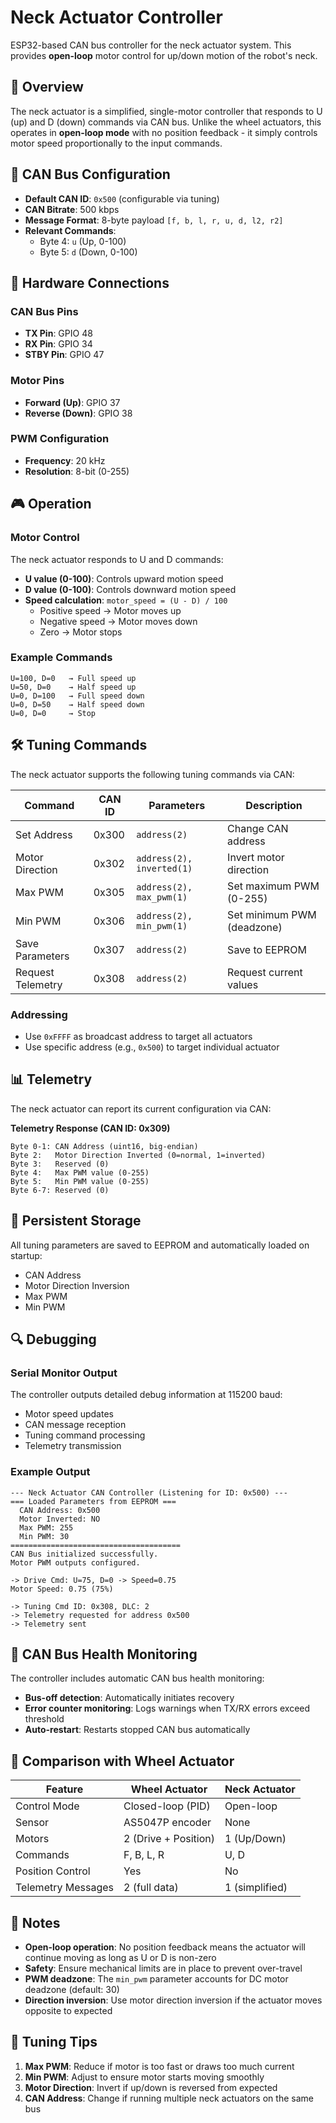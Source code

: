 # Neck Actuator Controller

ESP32-based CAN bus controller for the neck actuator system. This provides **open-loop** motor control for up/down motion of the robot's neck.

## 🎯 Overview

The neck actuator is a simplified, single-motor controller that responds to U (up) and D (down) commands via CAN bus. Unlike the wheel actuators, this operates in **open-loop mode** with no position feedback - it simply controls motor speed proportionally to the input commands.

## 📡 CAN Bus Configuration

- **Default CAN ID**: `0x500` (configurable via tuning)
- **CAN Bitrate**: 500 kbps
- **Message Format**: 8-byte payload `[f, b, l, r, u, d, l2, r2]`
- **Relevant Commands**: 
  - Byte 4: `u` (Up, 0-100)
  - Byte 5: `d` (Down, 0-100)

## 🔧 Hardware Connections

### CAN Bus Pins
- **TX Pin**: GPIO 48
- **RX Pin**: GPIO 34
- **STBY Pin**: GPIO 47

### Motor Pins
- **Forward (Up)**: GPIO 37
- **Reverse (Down)**: GPIO 38

### PWM Configuration
- **Frequency**: 20 kHz
- **Resolution**: 8-bit (0-255)

## 🎮 Operation

### Motor Control
The neck actuator responds to U and D commands:
- **U value (0-100)**: Controls upward motion speed
- **D value (0-100)**: Controls downward motion speed
- **Speed calculation**: `motor_speed = (U - D) / 100`
  - Positive speed → Motor moves up
  - Negative speed → Motor moves down
  - Zero → Motor stops

### Example Commands
```
U=100, D=0   → Full speed up
U=50, D=0    → Half speed up
U=0, D=100   → Full speed down
U=0, D=50    → Half speed down
U=0, D=0     → Stop
```

## 🛠️ Tuning Commands

The neck actuator supports the following tuning commands via CAN:

| Command | CAN ID | Parameters | Description |
|---------|--------|------------|-------------|
| Set Address | 0x300 | `address(2)` | Change CAN address |
| Motor Direction | 0x302 | `address(2), inverted(1)` | Invert motor direction |
| Max PWM | 0x305 | `address(2), max_pwm(1)` | Set maximum PWM (0-255) |
| Min PWM | 0x306 | `address(2), min_pwm(1)` | Set minimum PWM (deadzone) |
| Save Parameters | 0x307 | `address(2)` | Save to EEPROM |
| Request Telemetry | 0x308 | `address(2)` | Request current values |

### Addressing
- Use `0xFFFF` as broadcast address to target all actuators
- Use specific address (e.g., `0x500`) to target individual actuator

## 📊 Telemetry

The neck actuator can report its current configuration via CAN:

**Telemetry Response (CAN ID: 0x309)**
```
Byte 0-1: CAN Address (uint16, big-endian)
Byte 2:   Motor Direction Inverted (0=normal, 1=inverted)
Byte 3:   Reserved (0)
Byte 4:   Max PWM value (0-255)
Byte 5:   Min PWM value (0-255)
Byte 6-7: Reserved (0)
```

## 💾 Persistent Storage

All tuning parameters are saved to EEPROM and automatically loaded on startup:
- CAN Address
- Motor Direction Inversion
- Max PWM
- Min PWM

## 🔍 Debugging

### Serial Monitor Output
The controller outputs detailed debug information at 115200 baud:
- Motor speed updates
- CAN message reception
- Tuning command processing
- Telemetry transmission

### Example Output
```
--- Neck Actuator CAN Controller (Listening for ID: 0x500) ---
=== Loaded Parameters from EEPROM ===
  CAN Address: 0x500
  Motor Inverted: NO
  Max PWM: 255
  Min PWM: 30
======================================
CAN Bus initialized successfully.
Motor PWM outputs configured.

-> Drive Cmd: U=75, D=0 -> Speed=0.75
Motor Speed: 0.75 (75%)

-> Tuning Cmd ID: 0x308, DLC: 2
-> Telemetry requested for address 0x500
-> Telemetry sent
```

## 🚨 CAN Bus Health Monitoring

The controller includes automatic CAN bus health monitoring:
- **Bus-off detection**: Automatically initiates recovery
- **Error counter monitoring**: Logs warnings when TX/RX errors exceed threshold
- **Auto-restart**: Restarts stopped CAN bus automatically

## 🔄 Comparison with Wheel Actuator

| Feature | Wheel Actuator | Neck Actuator |
|---------|----------------|---------------|
| Control Mode | Closed-loop (PID) | Open-loop |
| Sensor | AS5047P encoder | None |
| Motors | 2 (Drive + Position) | 1 (Up/Down) |
| Commands | F, B, L, R | U, D |
| Position Control | Yes | No |
| Telemetry Messages | 2 (full data) | 1 (simplified) |

## 📝 Notes

- **Open-loop operation**: No position feedback means the actuator will continue moving as long as U or D is non-zero
- **Safety**: Ensure mechanical limits are in place to prevent over-travel
- **PWM deadzone**: The `min_pwm` parameter accounts for DC motor deadzone (default: 30)
- **Direction inversion**: Use motor direction inversion if the actuator moves opposite to expected

## 🔧 Tuning Tips

1. **Max PWM**: Reduce if motor is too fast or draws too much current
2. **Min PWM**: Adjust to ensure motor starts moving smoothly
3. **Motor Direction**: Invert if up/down is reversed from expected
4. **CAN Address**: Change if running multiple neck actuators on the same bus

